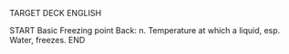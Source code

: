 TARGET DECK
ENGLISH

START
Basic
Freezing point
Back: n. Temperature at which a liquid, esp. Water, freezes.
END
